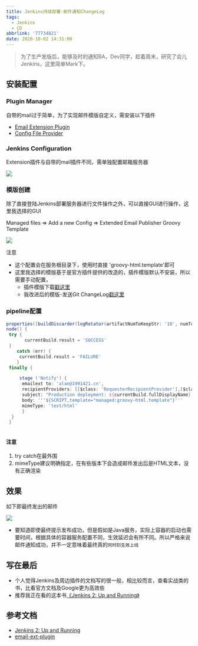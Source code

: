 ```yaml
---
title: Jenkins持续部署-邮件通知ChangeLog
tags:
  - Jenkins
  - CD
abbrlink: '77734821'
date: 2020-10-02 14:31:08
---
```

> 为了生产发版后，能够及时的通知BA，Dev同学，趁着周末，研究了会儿Jenkins，这里简单Mark下。

## 安装配置

### Plugin Manager
自带的mail过于简单，为了实现邮件模版自定义，需安装以下插件

- [Email Extension Plugin](https://plugins.jenkins.io/email-ext/)
- [Config File Provider](https://plugins.jenkins.io/config-file-provider/)

### Jenkins Configuration
Extension插件与自带的mail插件不同，需单独配置邮箱服务器

![](https://static.1991421.cn/2020/2020-10-02-143406.jpeg)

### 模版创建
除了直接登陆Jenkins部署服务器进行文件操作之外，可以直接GUI进行操作，这里我选择的GUI

Managed files => Add a new Config => Extended Email Publisher Groovy Template

![](https://static.1991421.cn/2020/2020-10-02-143643.jpeg)

注意

- 这个配置会在服务根目录下，使用时直接 'groovy-html.template'即可
- 这里我选择的模版基于是官方插件提供的改造的，插件模版默认不安装，所以需要手动配置，
	- 插件模版下载[戳这里](https://github.com/jenkinsci/email-ext-plugin/tree/master/docs/templates)
	- 我改进后的模版-发送Git ChangeLog[戳这里](https://gist.github.com/alanhg/b577d5a30ae5b16e9404cdf6624895b3)

### pipeline配置


```groovy
properties([buildDiscarder(logRotator(artifactNumToKeepStr: '10', numToKeepStr: '10'))])
node() {
 try {
       currentBuild.result = 'SUCCESS'
 }
    catch (err) {
     currentBuild.result = 'FAILURE'
    }
 finally {

     stage ('Notify') {
      emailext to: 'alan@1991421.cn',
      recipientProviders: [[$class: 'RequesterRecipientProvider'],[$class: 'DevelopersRecipientProvider']],
      subject: "Production deployment: ${currentBuild.fullDisplayName} ${currentBuild.result}",
      body: '''${SCRIPT,template="managed:groovy-html.template"}'''
      mimeType: 'text/html'
      }
  }
 }
            
```

#### 注意
1. try catch在最外围
2. mimeType建议明确指定，在有些版本下会造成邮件发出后是HTML文本，没有正确渲染

## 效果

如下即最终发出的邮件

![](https://static.1991421.cn/2020/2020-10-02-145255.jpeg)

- 要知道即使最终提示发布成功，但是假如是Java服务，实际上容器的启动也需要时间，根据具体的容器服务配置不同，生效延迟会有所不同。所以严格来说邮件通知成功，并不一定意味着最终真的`同时刻生效上线`


## 写在最后

- 个人觉得Jenkins及周边插件的文档写的很一般，相比较而言，查看实战类的书，比看官方文档及Google更为高效些
- 推荐我正在看的这本书[《Jenkins 2: Up and Running》](https://learning.oreilly.com/library/view/jenkins-2-up/9781491979587/ch04.html#CH_Notifications_and_Reports)

## 参考文档
- [Jenkins 2: Up and Running](https://learning.oreilly.com/library/view/jenkins-2-up/9781491979587/ch04.html#CH_Notifications_and_Reports)
- [email-ext-plugin](https://github.com/jenkinsci/email-ext-plugin)
